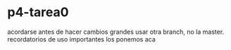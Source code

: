# p4-tarea0
acordarse antes de hacer cambios grandes usar otra branch, no la master. recordatorios de uso importantes los ponemos aca
